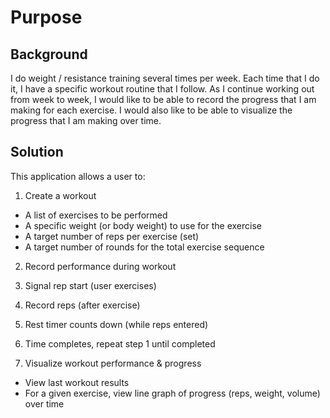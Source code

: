 # Purpose

## Background

I do weight / resistance training several times per week. Each time that I do it, I have a specific workout routine that I follow. As I continue working out from week to week, I would like to be able to record the progress that I am making for each exercise. I would also like to be able to visualize the progress that I am making over time.

## Solution

This application allows a user to:

1. Create a workout
  - A list of exercises to be performed
  - A specific weight (or body weight) to use for the exercise
  - A target number of reps per exercise (set)
  - A target number of rounds for the total exercise sequence

2. Record performance during workout
  1. Signal rep start (user exercises)
  2. Record reps (after exercise)
  3. Rest timer counts down (while reps entered)
  4. Time completes, repeat step 1 until completed

3. Visualize workout performance & progress
  - View last workout results
  - For a given exercise, view line graph of progress (reps, weight, volume) over time

